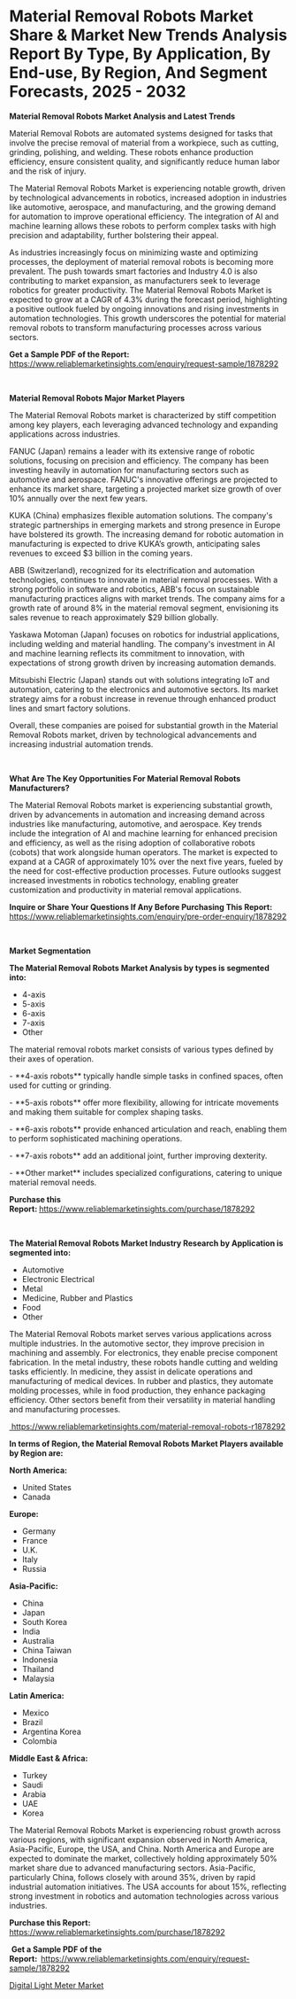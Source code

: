 <p><h1>Material Removal Robots Market Share & Market New Trends Analysis Report By Type, By Application, By End-use, By Region, And Segment Forecasts, 2025 - 2032</h1></p><p><strong>Material Removal Robots Market Analysis and Latest Trends</strong></p>
<p><p>Material Removal Robots are automated systems designed for tasks that involve the precise removal of material from a workpiece, such as cutting, grinding, polishing, and welding. These robots enhance production efficiency, ensure consistent quality, and significantly reduce human labor and the risk of injury.</p><p>The Material Removal Robots Market is experiencing notable growth, driven by technological advancements in robotics, increased adoption in industries like automotive, aerospace, and manufacturing, and the growing demand for automation to improve operational efficiency. The integration of AI and machine learning allows these robots to perform complex tasks with high precision and adaptability, further bolstering their appeal. </p><p>As industries increasingly focus on minimizing waste and optimizing processes, the deployment of material removal robots is becoming more prevalent. The push towards smart factories and Industry 4.0 is also contributing to market expansion, as manufacturers seek to leverage robotics for greater productivity. The Material Removal Robots Market is expected to grow at a CAGR of 4.3% during the forecast period, highlighting a positive outlook fueled by ongoing innovations and rising investments in automation technologies. This growth underscores the potential for material removal robots to transform manufacturing processes across various sectors.</p></p>
<p><strong>Get a Sample PDF of the Report:&nbsp;</strong> <a href="https://www.reliablemarketinsights.com/enquiry/request-sample/1878292?utm_campaign=2885&utm_medium=2&utm_source=Github&utm_content=ia&utm_term=05032025&utm_id=material-removal-robots">https://www.reliablemarketinsights.com/enquiry/request-sample/1878292</a></p>
<p>&nbsp;</p>
<p><strong>Material Removal Robots Major Market Players</strong></p>
<p><p>The Material Removal Robots market is characterized by stiff competition among key players, each leveraging advanced technology and expanding applications across industries. </p><p>FANUC (Japan) remains a leader with its extensive range of robotic solutions, focusing on precision and efficiency. The company has been investing heavily in automation for manufacturing sectors such as automotive and aerospace. FANUC's innovative offerings are projected to enhance its market share, targeting a projected market size growth of over 10% annually over the next few years.</p><p>KUKA (China) emphasizes flexible automation solutions. The company's strategic partnerships in emerging markets and strong presence in Europe have bolstered its growth. The increasing demand for robotic automation in manufacturing is expected to drive KUKA’s growth, anticipating sales revenues to exceed $3 billion in the coming years.</p><p>ABB (Switzerland), recognized for its electrification and automation technologies, continues to innovate in material removal processes. With a strong portfolio in software and robotics, ABB's focus on sustainable manufacturing practices aligns with market trends. The company aims for a growth rate of around 8% in the material removal segment, envisioning its sales revenue to reach approximately $29 billion globally.</p><p>Yaskawa Motoman (Japan) focuses on robotics for industrial applications, including welding and material handling. The company's investment in AI and machine learning reflects its commitment to innovation, with expectations of strong growth driven by increasing automation demands.</p><p>Mitsubishi Electric (Japan) stands out with solutions integrating IoT and automation, catering to the electronics and automotive sectors. Its market strategy aims for a robust increase in revenue through enhanced product lines and smart factory solutions.</p><p>Overall, these companies are poised for substantial growth in the Material Removal Robots market, driven by technological advancements and increasing industrial automation trends.</p></p>
<p>&nbsp;</p>
<p><strong>What Are The Key Opportunities For Material Removal Robots Manufacturers?</strong></p>
<p><p>The Material Removal Robots market is experiencing substantial growth, driven by advancements in automation and increasing demand across industries like manufacturing, automotive, and aerospace. Key trends include the integration of AI and machine learning for enhanced precision and efficiency, as well as the rising adoption of collaborative robots (cobots) that work alongside human operators. The market is expected to expand at a CAGR of approximately 10% over the next five years, fueled by the need for cost-effective production processes. Future outlooks suggest increased investments in robotics technology, enabling greater customization and productivity in material removal applications.</p></p>
<p><strong>Inquire or Share Your Questions If Any Before Purchasing This Report:</strong> <a href="https://www.reliablemarketinsights.com/enquiry/pre-order-enquiry/1878292?utm_campaign=2885&utm_medium=2&utm_source=Github&utm_content=ia&utm_term=05032025&utm_id=material-removal-robots">https://www.reliablemarketinsights.com/enquiry/pre-order-enquiry/1878292</a></p>
<p>&nbsp;</p>
<p><strong>Market Segmentation</strong></p>
<p><strong>The Material Removal Robots Market Analysis by types is segmented into:</strong></p>
<p><ul><li>4-axis</li><li>5-axis</li><li>6-axis</li><li>7-axis</li><li>Other</li></ul></p>
<p><p>The material removal robots market consists of various types defined by their axes of operation. </p><p>- **4-axis robots** typically handle simple tasks in confined spaces, often used for cutting or grinding. </p><p>- **5-axis robots** offer more flexibility, allowing for intricate movements and making them suitable for complex shaping tasks. </p><p>- **6-axis robots** provide enhanced articulation and reach, enabling them to perform sophisticated machining operations. </p><p>- **7-axis robots** add an additional joint, further improving dexterity. </p><p>- **Other market** includes specialized configurations, catering to unique material removal needs.</p></p>
<p><strong>Purchase this Report:&nbsp;</strong><a href="https://www.reliablemarketinsights.com/purchase/1878292?utm_campaign=2885&utm_medium=2&utm_source=Github&utm_content=ia&utm_term=05032025&utm_id=material-removal-robots">https://www.reliablemarketinsights.com/purchase/1878292</a></p>
<p>&nbsp;</p>
<p><strong>The Material Removal Robots Market Industry Research by Application is segmented into:</strong></p>
<p><ul><li>Automotive</li><li>Electronic Electrical</li><li>Metal</li><li>Medicine, Rubber and Plastics</li><li>Food</li><li>Other</li></ul></p>
<p><p>The Material Removal Robots market serves various applications across multiple industries. In the automotive sector, they improve precision in machining and assembly. For electronics, they enable precise component fabrication. In the metal industry, these robots handle cutting and welding tasks efficiently. In medicine, they assist in delicate operations and manufacturing of medical devices. In rubber and plastics, they automate molding processes, while in food production, they enhance packaging efficiency. Other sectors benefit from their versatility in material handling and manufacturing processes.</p></p>
<p><a href="https://www.reliablemarketinsights.com/material-removal-robots-r1878292?utm_campaign=2885&utm_medium=2&utm_source=Github&utm_content=ia&utm_term=05032025&utm_id=material-removal-robots">&nbsp;https://www.reliablemarketinsights.com/material-removal-robots-r1878292</a></p>
<p><strong>In terms of Region, the Material Removal Robots Market Players available by Region are:</strong></p>
<p>
    <p> <strong> North America: </strong>
        <ul>
            <li>United States</li>
            <li>Canada</li>
        </ul>
        </p> 
    <p> <strong> Europe: </strong>
        <ul>
            <li>Germany</li>
            <li>France</li>
            <li>U.K.</li>
            <li>Italy</li>
            <li>Russia</li>
        </ul>
        </p> 
    <p> <strong> Asia-Pacific: </strong>
        <ul>
            <li>China</li>
            <li>Japan</li>
            <li>South Korea</li>
            <li>India</li>
            <li>Australia</li>
            <li>China Taiwan</li>
            <li>Indonesia</li>
            <li>Thailand</li>
            <li>Malaysia</li>
        </ul>
        </p> 
    <p> <strong> Latin America: </strong>
        <ul>
            <li>Mexico</li>
            <li>Brazil</li>
            <li>Argentina Korea</li>
            <li>Colombia</li>
        </ul>
        </p> 
    <p> <strong> Middle East & Africa: </strong>
        <ul>
            <li>Turkey</li>
            <li>Saudi</li>
            <li>Arabia</li>
            <li>UAE</li>
            <li>Korea</li>
        </ul>
    </p>
    </p>
<p><p>The Material Removal Robots Market is experiencing robust growth across various regions, with significant expansion observed in North America, Asia-Pacific, Europe, the USA, and China. North America and Europe are expected to dominate the market, collectively holding approximately 50% market share due to advanced manufacturing sectors. Asia-Pacific, particularly China, follows closely with around 35%, driven by rapid industrial automation initiatives. The USA accounts for about 15%, reflecting strong investment in robotics and automation technologies across various industries.</p></p>
<p><strong>Purchase this Report: </strong><a href="https://www.reliablemarketinsights.com/purchase/1878292?utm_campaign=2885&utm_medium=2&utm_source=Github&utm_content=ia&utm_term=05032025&utm_id=material-removal-robots">https://www.reliablemarketinsights.com/purchase/1878292</a></p>
<p>&nbsp;<strong>Get a Sample PDF of the Report:&nbsp;&nbsp;</strong><a href="https://www.reliablemarketinsights.com/enquiry/request-sample/1878292?utm_campaign=2885&utm_medium=2&utm_source=Github&utm_content=ia&utm_term=05032025&utm_id=material-removal-robots">https://www.reliablemarketinsights.com/enquiry/request-sample/1878292</a></p>
<p><strong></strong></p>
<p><p><a href="https://github.com/tselahiara/Market-Research-Report-List-1/blob/main/digital-light-meter-market.md?utm_campaign=2885&utm_medium=2&utm_source=Github&utm_content=ia&utm_term=05032025&utm_id=material-removal-robots">Digital Light Meter Market</a></p></p>